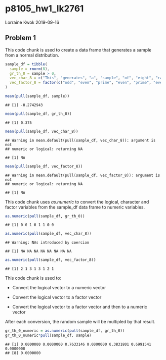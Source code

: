 p8105\_hw1\_lk2761
================
Lorraine Kwok
2019-09-16

## Problem 1

This code chunk is used to create a data frame that generates a sample
from a normal distribution.

``` r
sample_df = tibble(
  sample = rnorm(8),
  gr_th_0 = sample > 0, 
  vec_char_8 = c("This", "generates", "a", "sample", "of", "eight", "random", "numbers"),
  vec_factor_8 = factor(c("odd", "even", "prime", "even", "prime", "even", "odd", "even"))
)

mean(pull(sample_df, sample))
```

    ## [1] -0.2742943

``` r
mean(pull(sample_df, gr_th_0)) 
```

    ## [1] 0.375

``` r
mean(pull(sample_df, vec_char_8))
```

    ## Warning in mean.default(pull(sample_df, vec_char_8)): argument is not
    ## numeric or logical: returning NA

    ## [1] NA

``` r
mean(pull(sample_df, vec_factor_8))
```

    ## Warning in mean.default(pull(sample_df, vec_factor_8)): argument is not
    ## numeric or logical: returning NA

    ## [1] NA

This code chunk uses *as.numeric* to convert the logical, character and
factor variables from the sample\_df data frame to numeric variables.

``` r
as.numeric(pull(sample_df, gr_th_0))
```

    ## [1] 0 0 1 0 1 1 0 0

``` r
as.numeric(pull(sample_df, vec_char_8))
```

    ## Warning: NAs introduced by coercion

    ## [1] NA NA NA NA NA NA NA NA

``` r
as.numeric(pull(sample_df, vec_factor_8))
```

    ## [1] 2 1 3 1 3 1 2 1

This code chunk is used to:

  - Convert the logical vector to a numeric vector

  - Convert the logical vector to a factor vector

  - Convert the logical vector to a factor vector and then to a numeric
    vector

After each conversion, the random sample will be multipled by that
result.

``` r
gr_th_0_numeric = as.numeric(pull(sample_df, gr_th_0))
gr_th_0_numeric*pull(sample_df, sample)
```

    ## [1] 0.0000000 0.0000000 0.7633146 0.0000000 0.3831801 0.6991541 0.0000000
    ## [8] 0.0000000
